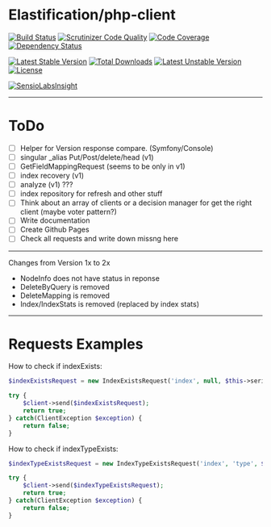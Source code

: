 # Elastification/php-client
[![Build Status](https://travis-ci.org/elastification/php-client.svg?branch=master)](https://travis-ci.org/elastification/php-client)
[![Scrutinizer Code Quality](https://scrutinizer-ci.com/g/elastification/php-client/badges/quality-score.png?b=master)](https://scrutinizer-ci.com/g/elastification/php-client/?branch=master)
[![Code Coverage](https://scrutinizer-ci.com/g/elastification/php-client/badges/coverage.png?b=master)](https://scrutinizer-ci.com/g/elastification/php-client/?branch=master)
[![Dependency Status](https://www.versioneye.com/user/projects/53f0a39c13bb0688860006d2/badge.svg?style=flat)](https://www.versioneye.com/user/projects/53f0a39c13bb0688860006d2)

[![Latest Stable Version](https://poser.pugx.org/elastification/php-client/v/stable.svg)](https://packagist.org/packages/elastification/php-client) [![Total Downloads](https://poser.pugx.org/elastification/php-client/downloads.svg)](https://packagist.org/packages/elastification/php-client) [![Latest Unstable Version](https://poser.pugx.org/elastification/php-client/v/unstable.svg)](https://packagist.org/packages/elastification/php-client) [![License](https://poser.pugx.org/elastification/php-client/license.svg)](https://packagist.org/packages/elastification/php-client)

[![SensioLabsInsight](https://insight.sensiolabs.com/projects/205b5f0a-f655-4515-af02-d32351fde447/mini.png)](https://insight.sensiolabs.com/projects/205b5f0a-f655-4515-af02-d32351fde447)

---


ToDo
====

- [ ] Helper for Version response compare. (Symfony/Console)
- [ ] singular _alias Put/Post/delete/head (v1)
- [ ] GetFieldMappingRequest (seems to be only in v1)
- [ ] index recovery (v1)
- [ ] analyze (v1) ???
- [ ] index repository for refresh and other stuff
- [ ] Think about an array of clients or a decision manager for get the right client (maybe voter pattern?)
- [ ] Write documentation
- [ ] Create Github Pages
- [ ] Check all requests and write down missng here

---

Changes from Version 1x to 2x

- NodeInfo does not have status in reponse
- DeleteByQuery is removed
- DeleteMapping is removed
- Index/IndexStats is removed (replaced by index stats)


---

Requests Examples
=================

How to check if indexExists:
```php
$indexExistsRequest = new IndexExistsRequest('index', null, $this->serializer);

try {
    $client->send($indexExistsRequest);
    return true;
} catch(ClientException $exception) {
    return false;
}
```

How to check if indexTypeExists:
```php
$indexTypeExistsRequest = new IndexTypeExistsRequest('index', 'type', $this->serializer);

try {
    $client->send($indexTypeExistsRequest);
    return true;
} catch(ClientException $exception) {
    return false;
}
```
